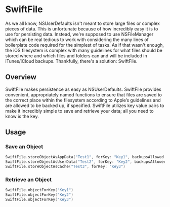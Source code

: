 # SwiftFile

As we all know, NSUserDefaults isn't meant to store large files or complex pieces of data. This is unfortunate because of how incredibly easy it is to use for persisting data. Instead, we're supposed to use NSFileManager which can be real tedious to work with considering the many lines of boilerplate code required for the simplest of tasks. As if that wasn't enough, the iOS filesystem is complex with many guidelines for what files should be stored where and which files and folders can and will be included in iTunes/iCloud backups. Thankfully, there's a solution: SwiftFile.

## Overview
SwiftFile makes persistence as easy as NSUserDefaults. SwiftFile provides convenient, appropriately named functions to ensure that files are saved to the correct place within the filesystem according to Apple’s guidelines and are allowed to be backed up, if specified. SwiftFile utilizes key value pairs to make it incredibly simple to save and retrieve your data; all you need to know is the key. 

## Usage
### Save an Object
```swift
SwiftFile.storeObjectAsAppData("Test1", forKey: "Key1", backupsAllowed: true)
SwiftFile.storeObjectAsUserData("Test2", forKey: "Key2", backupsAllowed: true)
SwiftFile.storeObjectAsCache("Test3", forKey: "Key3")
```
### Retrieve an Object
```swift
SwiftFile.objectForKey("Key1")
SwiftFile.objectForKey("Key2")
SwiftFile.objectForKey("Key3")
```
